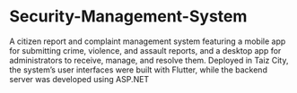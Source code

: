 # Security-Management-System
A citizen report and complaint management system featuring a mobile app for submitting crime, violence, and assault reports, and a desktop app for administrators to receive, manage, and resolve them. Deployed in Taiz City, the system’s user interfaces were built with Flutter, while the backend server was developed using ASP.NET
